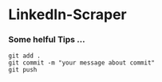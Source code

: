 # LinkedIn-Scraper

### Some helful Tips ...

```
git add .
git commit -m "your message about commit"
git push
```
